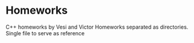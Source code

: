# Homeworks
C++ homeworks by Vesi and Victor
Homeworks separated as directories. Single file to serve as reference
